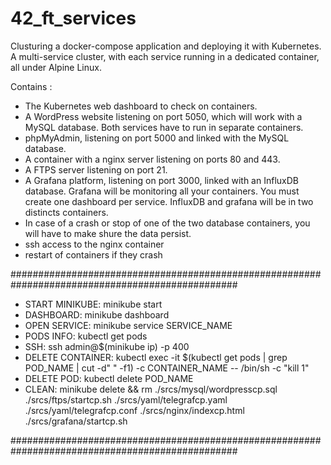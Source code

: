 # 42_ft_services
Clusturing a docker-compose application and deploying it with Kubernetes.
A multi-service cluster, with each service running in a dedicated container, all under Alpine Linux. 

Contains : 
  - The Kubernetes web dashboard to check on containers.
  - A WordPress website listening on port 5050, which will work with a MySQL database. Both services have to run in separate containers.
  - phpMyAdmin, listening on port 5000 and linked with the MySQL database.
  - A container with a nginx server listening on ports 80 and 443. 
  - A FTPS server listening on port 21.
  - A Grafana platform, listening on port 3000, linked with an InfluxDB database. Grafana will be monitoring all your containers. You must create one dashboard
per service. InfluxDB and grafana will be in two distincts containers.
  - In case of a crash or stop of one of the two database containers, you will have to
make shure the data persist.
  - ssh access to the nginx container 
  - restart of containers if they crash

#################################################################################################
  - START MINIKUBE: minikube start
  - DASHBOARD: minikube dashboard
  - OPEN SERVICE: minikube service SERVICE_NAME
  - PODS INFO: kubectl get pods
  - SSH: ssh admin@$(minikube ip) -p 400
  - DELETE CONTAINER: kubectl exec -it $(kubectl get pods | grep POD_NAME | cut -d" " -f1) -c CONTAINER_NAME -- /bin/sh -c "kill 1"
  - DELETE POD: kubectl delete POD_NAME
  - CLEAN: minikube delete && rm ./srcs/mysql/wordpresscp.sql ./srcs/ftps/startcp.sh ./srcs/yaml/telegrafcp.yaml ./srcs/yaml/telegrafcp.conf ./srcs/nginx/indexcp.html ./srcs/grafana/startcp.sh 
 
#################################################################################################
